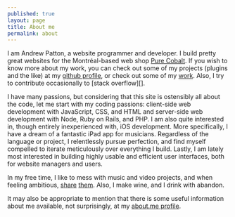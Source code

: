 ```yaml
---
published: true
layout: page
title: About me
permalink: about
---
```

<p class="vcard">I am <span class="fn">Andrew Patton</span>, a <span class="title">website programmer and developer</span>. I build pretty great websites for the Montréal-based web shop <a class="org url" href="http://www.purecobalt.com">Pure Cobalt</a>. If you wish to know more about my work, you can check out some of my projects (plugins and the like) at my <a href="http://github.com/acusti" title="WordPress plugins, mini sites, node.js-related forks, etc.">github profile</a>, or check out some of my <a class="url" href="{{ site.base_url }}/work" title="Includes a list of the most recent websites I have built">work</a>. Also, I try to contribute occasionally to [stack overflow][].</p>
I have many passions, but considering that this site is ostensibly all about the code, let me start with my coding passions: client-side web development with JavaScript, CSS, and HTML and server-side web development with Node, Ruby on Rails, and PHP. I am also quite interested in, though entirely inexperienced with, iOS development. More specifically, I have a dream of a fantastic iPad app for musicians. Regardless of the language or project, I relentlessly pursue perfection, and find myself compelled to iterate meticulously over everything I build. Lastly, I am lately most interested in building highly usable and efficient user interfaces, both for website managers and users.

In my free time, I like to mess with music and video projects, and when feeling ambitious, [share][soundcloud] [them][youtube]. Also, I make wine, and I drink with abandon.

It may also be appropriate to mention that there is some useful information about me available, not surprisingly, at my [about.me profile][aboutme].

[stack overflow]: http://stackoverflow.com/users/333625/andrew-p
[soundcloud]: https://soundcloud.com/acusti "Soundcloud. Includes a very wide range of styles and polish, mostly from projects at university"
[youtube]: http://www.youtube.com/user/waveweaverjr "Youtube. I’m most proud of “freedom reruns”"
[aboutme]: http://about.me/andrewpatton "Most useful for its non-techy links and excellent background image"
